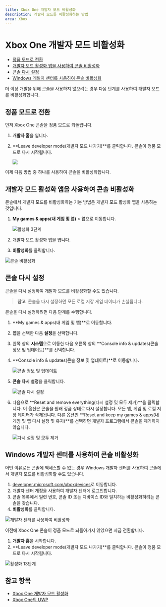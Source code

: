 ```yaml
---
title: Xbox One 개발자 모드 비활성화
description: 개발자 모드를 비활성화하는 방법
area: Xbox
---
```


# Xbox One 개발자 모드 비활성화

* [정품 모드로 전환](#switch-to-retail-mode)
* [개발자 모드 활성화 앱을 사용하여 콘솔 비활성화](#deactivate-your-console-using-the-dev-mode-activation-app)  
* [콘솔 다시 설정](#reset-your-console)
* [Windows 개발자 센터를 사용하여 콘솔 비활성화](#deactivate-your-console-using-windows-dev-center)

더 이상 개발을 위해 콘솔을 사용하지 않으려는 경우 다음 단계를 사용하여 개발자 모드를 비활성화합니다.

## 정품 모드로 전환
먼저 Xbox One 콘솔을 정품 모드로 되돌립니다.

1. **개발자 홈**을 엽니다.
2. **Leave developer mode(개발자 모드 나가기)**를 클릭합니다.  콘솔이 정품 모드로 다시 시작됩니다.  

   ![](images/deactivation-leave-dev-mode.png)

이제 다음 방법 중 하나를 사용하여 콘솔을 비활성화합니다.

## 개발자 모드 활성화 앱을 사용하여 콘솔 비활성화

콘솔에서 개발자 모드를 비활성화하는 기본 방법은 개발자 모드 활성화 앱을 사용하는 것입니다. 

1. **My games & apps(내 게임 및 앱)** > **앱**으로 이동합니다.
  
   ![활성화 3단계](images/activation-step-3.png)    
   
2.  개발자 모드 활성화 앱을 엽니다.    
3.  **비활성화**를 클릭합니다.
  
![콘솔 비활성화](images/deactivation-app.png)

## 콘솔 다시 설정

콘솔을 다시 설정하여 개발자 모드를 비활성화할 수도 있습니다.  

> **참고**&nbsp;&nbsp;콘솔을 다시 설정하면 모든 로컬 저장 게임 데이터가 손실됩니다.

콘솔을 다시 설정하려면 다음 단계를 수행합니다.

1.  **My games & apps(내 게임 및 앱)**로 이동합니다.  
2.  **앱**을 선택한 다음 **설정**을 선택합니다.  
3.  왼쪽 창의 **시스템**으로 이동한 다음 오른쪽 창의 **Console info & updates(콘솔 정보 및 업데이트)**를 선택합니다.  
4.  **Console info & updates(콘솔 정보 및 업데이트)**로 이동합니다.  
   
    ![콘솔 정보 및 업데이트](images/deactivation-console-info-updates.png)  
    
5.  **콘솔 다시 설정**을 클릭합니다.
    
    ![콘솔 다시 설정](images/deactivation-reset-console.png)
    
6.  다음으로 **Reset and remove everything(다시 설정 및 모두 제거)**을 클릭합니다. 이 옵션은 콘솔을 원래 정품 상태로 다시 설정합니다.  모든 앱, 게임 및 로컬 저장 데이터가 삭제됩니다. 다른 옵션인 **Reset and keep my games & apps(내 게임 및 앱 다시 설정 및 유지)**를 선택하면 개발자 프로그램에서 콘솔을 제거하지 않습니다.  
   
    ![다시 설정 및 모두 제거](images/deactivation-reset-remove.png)

## Windows 개발자 센터를 사용하여 콘솔 비활성화

어떤 이유로든 콘솔에 액세스할 수 없는 경우 Windows 개발자 센터를 사용하여 콘솔에서 개발자 모드를 비활성화할 수도 있습니다.

1. [developer.microsoft.com/xboxdevices](https://developer.microsoft.com/xboxdevices)로 이동합니다.    
2. 개발자 센터 계정을 사용하여 개발자 센터에 로그인합니다.    
3. 콘솔 목록에서 일련 번호, 콘솔 ID 또는 디바이스 ID와 일치하는 비활성화하려는 콘솔을 찾습니다.  
4. **비활성화**를 클릭합니다.  
  
![개발자 센터를 사용하여 비활성화](images/deactivation-devcenter.png)

이전에 Xbox One 콘솔이 정품 모드로 되돌아가지 않았으면 지금 전환합니다.

1. **개발자 홈**을 시작합니다.
2. **Leave developer mode(개발자 모드 나가기)**를 클릭합니다.  콘솔이 정품 모드로 다시 시작됩니다.

![활성화 13단계](images/activation-step-13.png)

## 참고 항목
- [Xbox One 개발자 모드 활성화](devkit-activation.md)
- [Xbox One의 UWP](index.md)


<!--HONumber=Mar16_HO5-->


